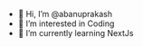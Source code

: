 - 👋 Hi, I’m @abanuprakash
- 👀 I’m interested in Coding
- 🌱 I’m currently learning NextJs

<!-- ![Anurag's GitHub stats](https://github-readme-stats.vercel.app/api?username=abanuprakash&show_icons=true&theme=radical&count_private=true)

[![Top Langs](https://github-readme-stats.vercel.app/api/top-langs/?username=abanuprakash&layout=compact)](https://github.com/abanuprakash/github-readme-stats) -->
<!---
abanuprakash/abanuprakash is a ✨ special ✨ repository because its `README.md` (this file) appears on your GitHub profile.
You can click the Preview link to take a look at your changes.
--->
